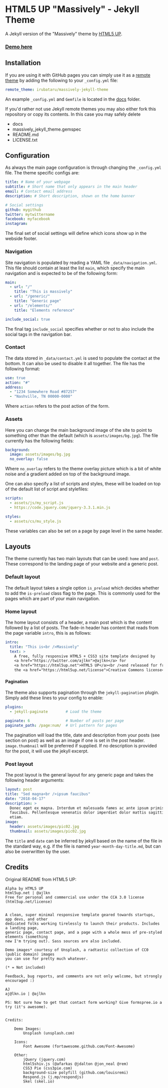 # HTML5 UP "Massively" - Jekyll Theme

A Jekyll version of the "Massively" theme by [HTML5 UP](https://html5up.net/).

### [Demo here](http://irubataru.com/alpha-jekyll-theme/)

## Installation

If you are using it with GitHub pages you can simply use it as a [remote
theme][gh-remote] by adding the following to your `_config.yml` file:

``` yml
remote_theme: irubataru/massively-jekyll-theme
```

An example `_config.yml` and `Gemfile` is located in the [docs](docs) folder.

If you'd rather not use Jekyll remote themes you may also either fork this
repository or copy its contents. In this case you may safely delete

 * docs
 * massively_jekyll_theme.gemspec
 * README.md
 * LICENSE.txt

## Configuration

As always the main page configuration is through changing the `_config.yml`
file. The theme specific configs are:

``` yml
title: # Name of your webpage
subtitle: # Short name that only appears in the main header
email: # Contact email address
description: # Short description, shown on the home banner

# Social settings
github: mygithub
twitter: mytwittername
facebook: myfacebook
instagram:
```

The final set of social settings will define which icons show up in the webside
footer.

### Navigation

Site navigation is populated by reading a YAML file `_data/navigation.yml`. This
file should contain at least the list `main`, which specify the main navigation
and is expected to be of the following form:

``` yml
main:
  - url: "/"
    title: "This is massively"
  - url: "/generic/"
    title: "Generic page"
  - url: "/elements/"
    title: "Elements reference"

include_social: true
```

The final tag `include_social` specifies whether or not to also include the
social tags in the navigation bar.

### Contact

The data stored in `_data/contact.yml` is used to populate the contact at the
bottom. It can also be used to disable it all together. The file has the
following format:

``` yml
use: true
action: "#"
address:
  - "1234 Somewhere Road #87257"
  - "Nashville, TN 00000-0000"
```

Where `action` refers to the post action of the form.

### Assets

Here you can change the main background image of the site to point to something
other than the default (which is `assets/images/bg.jpg`). The file currently has
the following fields:

``` yml
background:
  image: assets/images/bg.jpg
  no_overlay: false
```

Where `no_overlay` refers to the theme overlay picture which is a bit of white
noise and a gradient added on top of the background image.

One can also specify a list of scripts and styles, these will be loaded on top
of the default list of script and stylefiles:

``` yml
scripts:
  - assets/js/my_script.js
  - https://code.jquery.com/jquery-3.3.1.min.js

styles:
  - assets/cs/mu_style.js
```

These variables can also be set on a page by page level in the same header.

## Layouts

The theme currently has two main layouts that can be used: `home` and `post`.
These correspond to the landing page of your website and a generic post.

### Default layout

The default layout takes a single option `is_preload` which decides whether to
add the `is-preload` class flag to the page. This is commonly used for the pages
which are part of your main navigation.

### Home layout

The home layout consists of a header, a main post which is the content followed
by a list of posts. The fade-in header has content that reads from the page
variable `intro`, this is as follows:

``` yml
intro:
  title: "This is<br />Massively"
  text: >
    A free, fully responsive HTML5 + CSS3 site template designed by
    <a href="https://twitter.com/ajlkn">@ajlkn</a> for 
    <a href="https://html5up.net">HTML5 UP</a><br />and released for free under
    the <a href="https://html5up.net/license">Creative Commons license</a>.
```

#### Pagination

The theme also supports pagination through the `jekyll-pagination` plugin.
Simply add these lines to your config to enable:

``` yml
plugins:
  - jekyll-paginate        # Load the theme

paginate: 6                # Number of posts per page
paginate_path: /page:num/  # Url pattern for pages
```

The pagination will load the title, date and description from your posts (see
section on post) as well as an image if one is set in the post header.
`image.thumbnail` will be preferred if supplied. If no description is provided
for the post, it will use the jekyll excerpt.


### Post layout

The post layout is the general layout for any generic page and takes the
following header arguments:

``` yml
layout: post
title: "Sed magna<br />ipsum faucibus"
date: "2018-04-17"
description: >
  Donec eget ex magna. Interdum et malesuada fames ac ante ipsum primis in
  faucibus. Pellentesque venenatis dolor imperdiet dolor mattis sagittis magna
  etiam.
image: 
  header: assets/images/pic02.jpg
  thumbnail: assets/images/pic02.jpg
```

The `title` and `date` can be inferred by jekyll based on the name of the file
in the standard way, e.g. if the file is named `year-month-day-title.md`, but
can also be overwritten by the user.

## Credits

Original README from HTML5 UP:

```
Alpha by HTML5 UP
html5up.net | @ajlkn
Free for personal and commercial use under the CCA 3.0 license (html5up.net/license)


A clean, super minimal responsive template geared towards startups, app devs, and other
dedicated folks working tirelessly to launch their products. Includes a landing page,
generic page, contact page, and a page with a whole mess of pre-styled elements (something
new I'm trying out). Sass sources are also included.

Demo images* courtesy of Unsplash, a radtastic collection of CC0 (public domain) images
you can use for pretty much whatever.

(* = Not included)

Feedback, bug reports, and comments are not only welcome, but strongly encouraged :)

AJ
aj@lkn.io | @ajlkn

PS: Not sure how to get that contact form working? Give formspree.io a try (it's awesome).


Credits:

	Demo Images:
		Unsplash (unsplash.com)

	Icons:
		Font Awesome (fortawesome.github.com/Font-Awesome)

	Other:
		jQuery (jquery.com)
		html5shiv.js (@afarkas @jdalton @jon_neal @rem)
		CSS3 Pie (css3pie.com)
		background-size polyfill (github.com/louisremi)
		Respond.js (j.mp/respondjs)
		Skel (skel.io)

```

[gh-remote]: https://blog.github.com/2017-11-29-use-any-theme-with-github-pages/
